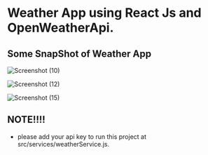# Weather App using React Js and OpenWeatherApi.
 ## Some SnapShot of Weather App
 
 ![Screenshot (10)](https://user-images.githubusercontent.com/71403848/221643659-3288faad-f3bb-480a-8189-70c4dd4a1622.png)
 
![Screenshot (12)](https://user-images.githubusercontent.com/71403848/221643815-d30edaf9-bf2e-40c3-abb0-dae9407fa9d5.png)

![Screenshot (15)](https://user-images.githubusercontent.com/71403848/221643868-939fe4d3-dafd-4d45-ba06-4e55f1a0f098.png)


## NOTE!!!!
  - please add your api key to run this project at src/services/weatherService.js.
